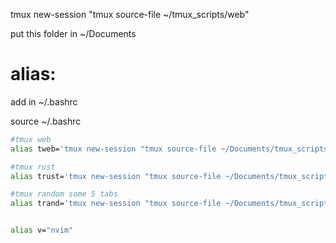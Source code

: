 tmux new-session "tmux source-file ~/tmux_scripts/web"

put this folder in ~/Documents

# alias:

add in ~/.bashrc

source ~/.bashrc

```bash
#tmux web
alias tweb='tmux new-session "tmux source-file ~/Documents/tmux_scripts/web"'

#tmux rust
alias trust='tmux new-session "tmux source-file ~/Documents/tmux_scripts/rust"'

#tmux random some 5 tabs
alias trand='tmux new-session "tmux source-file ~/Documents/tmux_scripts/rand"'


alias v="nvim"
```
